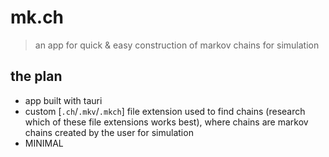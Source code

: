 # mk.ch
> an app for quick & easy construction of markov chains for simulation

## the plan

- app built with tauri
- custom [`.ch`/`.mkv`/`.mkch`] file extension used to find chains (research which of these file extensions works best), where chains are markov chains created by the user for simulation
- MINIMAL
